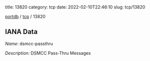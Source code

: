 title: 13820
category: tcp
date: 2022-02-10T22:46:10
slug: tcp/13820

[portdb](/) / [tcp](/category/tcp.html) / 13820


## IANA Data

_Name:_ dsmcc-passthru

_Description:_ DSMCC Pass-Thru Messages

